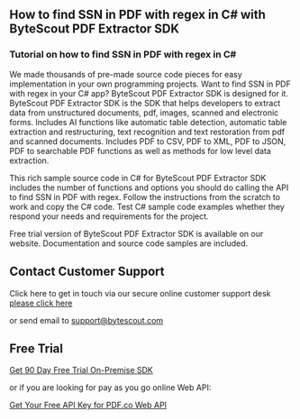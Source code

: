 ## How to find SSN in PDF with regex in C# with ByteScout PDF Extractor SDK

### Tutorial on how to find SSN in PDF with regex in C#

We made thousands of pre-made source code pieces for easy implementation in your own programming projects. Want to find SSN in PDF with regex in your C# app? ByteScout PDF Extractor SDK is designed for it. ByteScout PDF Extractor SDK is the SDK that helps developers to extract data from unstructured documents, pdf, images, scanned and electronic forms. Includes AI functions like automatic table detection, automatic table extraction and restructuring, text recognition and text restoration from pdf and scanned documents. Includes PDF to CSV, PDF to XML, PDF to JSON, PDF to searchable PDF functions as well as methods for low level data extraction.

This rich sample source code in C# for ByteScout PDF Extractor SDK includes the number of functions and options you should do calling the API to find SSN in PDF with regex. Follow the instructions from the scratch to work and copy the C# code. Test C# sample code examples whether they respond your needs and requirements for the project.

Free trial version of ByteScout PDF Extractor SDK is available on our website. Documentation and source code samples are included.

## Contact Customer Support

Click here to get in touch via our secure online customer support desk [please click here](https://bytescout.zendesk.com/hc/en-us/requests/new?subject=ByteScout%20PDF%20Extractor%20SDK%20Question)

or send email to [support@bytescout.com](mailto:support@bytescout.com?subject=ByteScout%20PDF%20Extractor%20SDK%20Question) 

## Free Trial

[Get 90 Day Free Trial On-Premise SDK](https://bytescout.com/download/web-installer?utm_source=github-readme)

or if you are looking for pay as you go online Web API:

[Get Your Free API Key for PDF.co Web API](https://pdf.co/documentation/api?utm_source=github-readme)